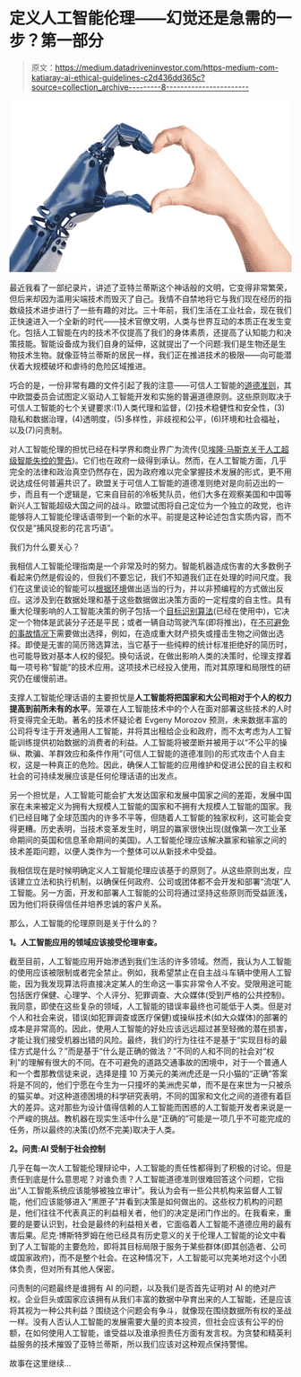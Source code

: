 # 定义人工智能伦理——幻觉还是急需的一步？第一部分

> 原文：<https://medium.datadriveninvestor.com/https-medium-com-katiaray-ai-ethical-guidelines-c2d436dd365c?source=collection_archive---------8----------------------->

![](img/daa03759b68626b80c9a92ac6ec60449.png)

最近我看了一部纪录片，讲述了亚特兰蒂斯这个神话般的文明，它变得非常繁荣，但后来却因为滥用尖端技术而毁灭了自己。我情不自禁地将它与我们现在经历的指数级技术进步进行了一些有趣的对比。三十年前，我们生活在工业社会，现在我们正快速进入一个全新的时代——技术官僚文明，人类与世界互动的本质正在发生变化。包括人工智能在内的技术不仅提高了我们的身体素质，还提高了认知能力和决策技能。智能设备成为我们自身的延伸，这就提出了一个问题:我们是生物还是生物技术生物。就像亚特兰蒂斯的居民一样，我们正在推进技术的极限——向可能潜伏着大规模破坏和虐待的危险区域推进。

巧合的是，一份非常有趣的文件引起了我的注意——可信人工智能的[道德准则](https://ec.europa.eu/digital-single-market/en/news/ethics-guidelines-trustworthy-ai)，其中欧盟委员会试图定义驱动人工智能开发和实施的普遍道德原则。这些原则取决于可信人工智能的七个关键要求:(1)人类代理和监督，(2)技术稳健性和安全性，(3)隐私和数据治理，(4)透明度，(5)多样性，非歧视和公平，(6)环境和社会福祉，以及(7)问责制。

对人工智能伦理的担忧已经在科学界和商业界广为流传(见[埃隆·马斯克关于人工超级智能失控的警告](https://www.washingtonpost.com/news/innovations/wp/2018/04/06/elon-musks-nightmarish-warning-ai-could-become-an-immortal-dictator-from-which-we-would-never-escape/?utm_term=.ad4fc68697bc))。它们也在政府一级得到承认。然而，在人工智能方面，几乎完全的法律和政治真空仍然存在，因为政府难以完全掌握技术发展的形式，更不用说达成任何普遍共识了。欧盟关于可信人工智能的道德准则绝对是向前迈出的一步，而且有一个逻辑是，它来自目前的冷板凳队员，他们大多在观察美国和中国等新兴人工智能超级大国之间的战斗。欧盟试图将自己定位为一个独立的政党，也许能够将人工智能伦理话语带到一个新的水平。前提是这种论述包含实质内容，而不仅仅是“捕风捉影的花言巧语”。

我们为什么要关心？

我相信人工智能伦理指南是一个非常及时的努力。智能机器造成伤害的大多数例子看起来仍然是假设的，但我们不要忘记，我们不知道我们正在处理的时间尺度。我们在这里谈论的智能可以[根据环境](https://hbr.org/podcast/2019/04/designing-responsible-ai)做出适当的行为，并以非预编程的方式做出反应。这涉及到在数据处理和基于这些数据做出决策方面的一定程度的自主性。具有重大伦理影响的人工智能决策的例子包括一个[目标识别算法](https://www.linkedin.com/pulse/ai-weapons-ethical-enough-used-without-human-naveen-joshi)(已经在使用中)，它决定一个物体是武装分子还是平民；或者一辆自动驾驶汽车(即将推出)，在[不可避免的事故情况下](https://www.weforum.org/agenda/2018/10/how-should-autonomous-vehicles-be-programmed)需要做出选择，例如，在造成重大财产损失或撞击生物之间做出选择。即使是无害的简历筛选算法，当它基于一些纯粹的统计标准拒绝好的简历时，也可能导致对基本人权的侵犯。换句话说，在做出影响人类的决策时，伦理支撑着每一项号称“智能”的技术应用。这项技术已经投入使用，而对其原理和局限性的研究仍在缓慢前进。

支撑人工智能伦理话语的主要担忧是**人工智能将把国家和大公司相对于个人的权力提高到前所未有的水平**。笼罩在人工智能技术中的个人在面对部署这些技术的人时将变得完全无助。著名的技术怀疑论者 Evgeny Morozov 预测，未来数据丰富的公司将专注于开发通用人工智能，并将其出租给企业和政府，而不太考虑为人工智能训练提供初始数据的消费者的利益。人工智能将被垄断并被用于以“不公平的操纵、欺骗、羊群效应和条件作用”(可信人工智能的道德准则)的形式攻击个人自主权，这是一种真正的危险。因此，确保人工智能的应用维护和促进公民的自主权和社会的可持续发展应该是任何伦理话语的出发点。

另一个担忧是，人工智能可能会扩大发达国家和发展中国家之间的差距，发展中国家在未来被定义为拥有大规模人工智能的国家和不拥有大规模人工智能的国家。我们已经目睹了全球范围内的许多不平等，但随着人工智能的独家权利，这可能会变得更糟。历史表明，当技术变革发生时，明显的赢家很快出现(就像第一次工业革命期间的英国和信息革命期间的美国)。人工智能伦理应该解决赢家和输家之间的技术差距问题，以便人类作为一个整体可以从新技术中受益。

我相信现在是时候明确定义人工智能伦理应该基于的原则了。从这些原则出发，应该建立立法和执行机制，以确保任何政府、公司或团体都不会开发和部署“流氓”人工智能。另一方面，开发和部署人工智能的公司将通过坚持这些原则而受益匪浅，因为他们将获得信任并培养忠诚的客户关系。

那么，人工智能的伦理原则是关于什么的？

**1。人工智能应用的领域应该接受伦理审查。**

截至目前，人工智能应用开始渗透到我们生活的许多领域。然而，我认为人工智能的使用应该被限制或者完全禁止。例如，我希望禁止在自主战斗车辆中使用人工智能，因为我发现算法将直接决定某人的生命这一事实非常令人不安。受限用途可能包括医疗保健、心理学、个人评分、犯罪调查、大众媒体(受到严格的公共控制)。我同意，即使在这些复杂的领域，人工智能的错误率最终也可能低于人类。但是对个人和社会来说，错误(如犯罪调查或医疗保健)或操纵技术(如大众媒体)的部署的成本是非常高的。因此，使用人工智能的好处应该远远超过甚至轻微的潜在损害，才能让我们接受机器出错的风险。最终，我们的行为往往不是基于“实现目标的最佳方式是什么？”而是基于“什么是正确的做法？”不同的人和不同的社会对“权利”的理解有很大的不同。在不可避免的道路交通事故的困境中，对于一个普通人和一个耆那教信徒来说，选择是撞 10 万美元的美洲虎还是一只小猫的“正确”答案将是不同的，他们宁愿在今生为一只撞坏的美洲虎买单，而不是在来世为一只被杀的猫买单。对这种道德困境的科学研究表明，不同的国家和文化之间的道德有着巨大的差异。这对那些为设计值得信赖的人工智能而困惑的人工智能开发者来说是一个严峻的挑战。教机器在现实生活中什么是“正确的”可能是一项几乎不可能完成的任务，所以最终的决策(仍然不完美)取决于人类。

**2。问责:AI 受制于社会控制**

几乎在每一次人工智能伦理辩论中，人工智能的责任性都得到了积极的讨论。但是责任到底是什么意思呢？对谁负责？人工智能道德准则很难回答这个问题，它指出“人工智能系统应该能够被独立审计”。我认为会有一些公共机构来监督人工智能，他们应该能够进入“黑匣子”并看到决策是如何做出的。这些权力机构的问题是，他们往往不代表真正的利益相关者，他们的决定是闭门作出的。在我看来，重要的是要认识到，社会是最终的利益相关者，它面临着人工智能不道德应用的最有害后果。尼克·博斯特罗姆在他已经具有历史意义的关于伦理人工智能的论文中看到了人工智能的主要危险，即将其目标局限于服务于某些群体(即其创造者、公司或国家政府)，而不是整个社会。在这种情况下，人工智能可以完美地对这个小团体负责，但对所有其他人保密。

问责制的问题最终是谁拥有 AI 的问题，以及我们是否首先证明对 AI 的绝对产权。企业巨头或国家应该拥有从我们丰富的数据中孕育出来的人工智能，还是应该将其视为一种公共利益？围绕这个问题会有争斗，就像现在围绕数据所有权的圣战一样。没有人否认人工智能的发展需要大量的资本投资，但社会应该有公平的份额，在如何使用人工智能，谁受益以及谁承担责任方面有发言权。为贪婪和精英利益服务的技术摧毁了亚特兰蒂斯，所以我们应该对这种观点保持警惕。

故事在这里继续…